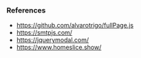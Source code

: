 ### References
- https://github.com/alvarotrigo/fullPage.js
- https://smtpjs.com/
- https://jquerymodal.com/
- https://www.homeslice.show/
